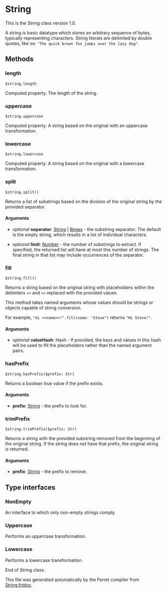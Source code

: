 # String

This is the String class version 1.0.

A string is basic datatype which stores an arbitrary sequence of bytes,
typically representing characters. String literals are delimited by
double quotes, like so: `"The quick brown fox jumps over the lazy dog"`.



## Methods

### length

```
$string.length
```

Computed property. The length of the string.



### uppercase

```
$string.uppercase
```

Computed property. A string based on the original with an uppercase transformation.



### lowercase

```
$string.lowercase
```

Computed property. A string based on the original with a lowercase transformation.



### split

```
$string.split()
```

Returns a list of substrings based on the division of the original
string by the provided separator.


#### Arguments

* *optional* __separator__: [String](/doc/std/String.md) | [Regex](/doc/std/Regex.md) - the substring separator. The default is the empty string, which results
in a list of individual characters.

* *optional* __limit__: [Number](/doc/std/Number.md) - the number of substrings to extract.
If specified, the returned list will have at most this number
of strings. The final string in that list may include occurrences
of the separator.



### fill

```
$string.fill()
```

Returns a string based on the original string with placeholders within
the delimiters `<<` and `>>` replaced with the provided values.

This method takes named arguments whose values should be strings or
objects capable of string conversion.

For example, `"Hi <<name>>!".fill(name: "Steve")` returns `"Hi Steve!"`.


#### Arguments

* *optional* __valueHash__: Hash - If provided, the keys and values in this hash will be used to
fill the placeholders rather than the named argument pairs.



### hasPrefix

```
$string.hasPrefix($prefix: Str)
```

Returns a boolean true value if the prefix exists.


#### Arguments

* __prefix__: [String](/doc/std/String.md) - the prefix to look for.



### trimPrefix

```
$string.trimPrefix($prefix: Str)
```

Returns a string with the provided substring removed from the
beginning of the original string. If the string does not
have that prefix, the original string is returned.


#### Arguments

* __prefix__: [String](/doc/std/String.md) - the prefix to remove.




## Type interfaces

### NonEmpty

An interface to which only non-empty strings comply.




### Uppercase

Performs an uppercase transformation.




### Lowercase

Performs a lowercase transformation.


End of String class.

This file was generated automatically by the Ferret compiler from
[String.frtdoc](../String.frtdoc).